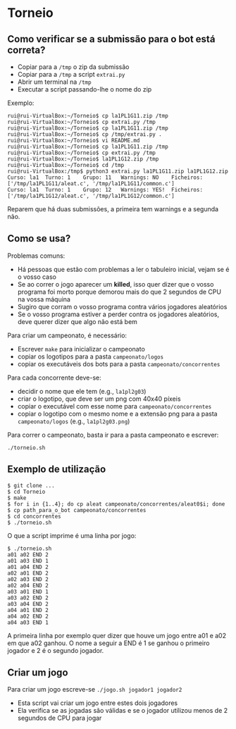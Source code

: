 # Torneio

## Como verificar se a submissão para o bot está correta?

* Copiar para a `/tmp` o zip da submissão
* Copiar para a `/tmp` a script `extrai.py`
* Abrir um terminal na `/tmp`
* Executar a script passando-lhe o nome do zip

Exemplo:

```
rui@rui-VirtualBox:~/Torneio$ cp la1PL1G11.zip /tmp
rui@rui-VirtualBox:~/Torneio$ cp extrai.py /tmp
rui@rui-VirtualBox:~/Torneio$ cp la1PL1G11.zip /tmp
rui@rui-VirtualBox:~/Torneio$ cp /tmp/extrai.py .
rui@rui-VirtualBox:~/Torneio$ vi README.md 
rui@rui-VirtualBox:~/Torneio$ cp la1PL1G11.zip /tmp
rui@rui-VirtualBox:~/Torneio$ cp extrai.py /tmp
rui@rui-VirtualBox:~/Torneio$ la1PL1G12.zip /tmp
rui@rui-VirtualBox:~/Torneio$ cd /tmp
rui@rui-VirtualBox:/tmp$ python3 extrai.py la1PL1G11.zip la1PL1G12.zip 
Curso: la1	Turno: 1	Grupo: 11	Warnings: NO	Ficheiros: ['/tmp/la1PL1G11/aleat.c', '/tmp/la1PL1G11/common.c']
Curso: la1	Turno: 1	Grupo: 12	Warnings: YES!	Ficheiros: ['/tmp/la1PL1G12/aleat.c', '/tmp/la1PL1G12/common.c']
```

Reparem que há duas submissões, a primeira tem warnings e a segunda não.

## Como se usa?

Problemas comuns:

* Há pessoas que estão com problemas a ler o tabuleiro inicial, vejam se é o vosso caso
* Se ao correr o jogo aparecer um __killed__, isso quer dizer que o vosso programa foi morto porque demorou mais do que 2 segundos de CPU na vossa máquina
* Sugiro que corram o vosso programa contra vários jogadores aleatórios
* Se o vosso programa estiver a perder contra os jogadores aleatórios, deve querer dizer que algo não está bem

Para criar um campeonato, é necessário:

* Escrever `make` para inicializar o campeonato
* copiar os logotipos para a pasta `campeonato/logos`
* copiar os executáveis dos bots para a pasta `campeonato/concorrentes`

Para cada concorrente deve-se:
* decidir o nome que ele tem (e.g., `la1pl2g03`)
* criar o logotipo, que deve ser um png com 40x40 píxeis
* copiar o executável com esse nome para `campeonato/concorrentes`
* copiar o logotipo com o mesmo nome e a extensão png para a pasta `campeonato/logos` (e.g., `la1pl2g03.png`)

Para correr o campeonato, basta ir para a pasta campeonato e escrever:

```
./torneio.sh
```

## Exemplo de utilização
```
$ git clone ...
$ cd Torneio
$ make
$ for i in {1..4}; do cp aleat campeonato/concorrentes/aleat0$i; done
$ cp path_para_o_bot campeonato/concorrentes
$ cd concorrentes
$ ./torneio.sh
```

O que a script imprime é uma linha por jogo:

```
$ ./torneio.sh 
a01 a02 END 2
a01 a03 END 1
a01 a04 END 2
a02 a01 END 2
a02 a03 END 2
a02 a04 END 2
a03 a01 END 1
a03 a02 END 2
a03 a04 END 2
a04 a01 END 2
a04 a02 END 2
a04 a03 END 1
```

A primeira linha por exemplo quer dizer que houve um jogo entre a01 e a02 em que a02 ganhou. O nome a seguir a END é 1 se ganhou o primeiro jogador e 2 é o segundo jogador.

## Criar um jogo
Para criar um jogo escreve-se `./jogo.sh jogador1 jogador2`

* Esta script vai criar um jogo entre estes dois jogadores
* Ela verifica se as jogadas são válidas e se o jogador utilizou menos de 2 segundos de CPU para jogar
